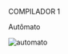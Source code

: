 COMPILADOR 1

Autômato


![automato](https://user-images.githubusercontent.com/57147635/180084081-39c6031f-b42a-400f-93fa-07d9c778c513.png)
